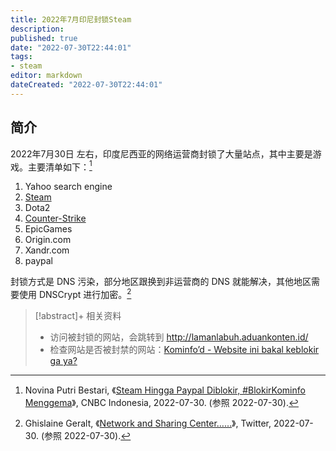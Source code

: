```yaml
---
title: 2022年7月印尼封锁Steam
description:
published: true
date: "2022-07-30T22:44:01"
tags:
- steam
editor: markdown
dateCreated: "2022-07-30T22:44:01"
---
```


## 简介

2022年7月30日 左右，印度尼西亚的网络运营商封锁了大量站点，其中主要是游戏。主要清单如下：[^359795]

[^359795]: Novina Putri Bestari, 《[Steam Hingga Paypal Diblokir, #BlokirKominfo Menggema](https://web.archive.org/web/20220730145041/https://www.cnbcindonesia.com/tech/20220730111859-37-359795/steam-hingga-paypal-diblokir-blokirkominfo-menggema)》, CNBC Indonesia, 2022-07-30. (参照 2022-07-30).

1.  Yahoo search engine
2.  [Steam][]
3.  Dota2
4.  [Counter-Strike][CSGO]
5.  EpicGames
6.  Origin.com
7.  Xandr.com
8.  paypal

[Steam]: /game/数字分发平台/Steam.md
[CSGO]: /game/CSGO.md

封锁方式是 DNS 污染，部分地区跟换到非运营商的 DNS 就能解决，其他地区需要使用 DNSCrypt 进行加密。[^Ghis_Geralt]

[^Ghis_Geralt]: Ghislaine Geralt, 《[Network and Sharing Center……](https://web.archive.org/web/20220730114820/https://twitter.com/Ghis_Geralt/status/1553145617232211968)》, Twitter, 2022-07-30. (参照 2022-07-30).

> [!abstract]+ 相关资料
>
> +   访问被封锁的网站，会跳转到 <http://lamanlabuh.aduankonten.id/>
> +   检查网站是否被封禁的网站：[Kominfo’d - Website ini bakal keblokir ga ya?](https://kominfod.angelo.fyi)
